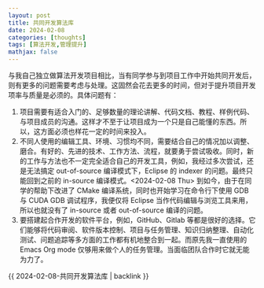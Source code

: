 ```yaml
---
layout: post
title: 共同开发算法库
date: 2024-02-08
categories: [thoughts]
tags: [算法开发,管理提升]
mathjax: false
---
```


与我自己独立做算法开发项目相比，当有同学参与到项目工作中开始共同开发后，则有更多的问题需要考虑与处理。这固然会花去更多的时间，但对于提升项目开发项率与质量是必须的。具体问题有：

1.  项目需要有适合入门的、足够数量的理论讲解、代码文档、教程、样例代码、与项目成员的沟通。这样才不至于让项目成为一个只是自己能懂的东西。所以，这方面必须也样花一定的时间来投入。
2.  不同人使用的编辑工具、环境、习惯均不同，需要结合自己的情况加以调整、磨合。有好的、先进的技术、工作方法、流程，就要勇于尝试吸收。同时，新的工作与方法也不一定完全适合自己的开发工具，例如，我经过多次尝试，还是无法搞定 out-of-source 编译模式下，Eclipse 的 indexer 的问题。最终只能回到之前的 in-source 编译模式。<span class="timestamp-wrapper"><span class="timestamp">&lt;2024-02-08 Thu&gt; </span></span> 到如今，由于在同学的帮助下改进了 CMake 编译系统，同时也开始学习在命令行下使用 GDB 与 CUDA GDB 调试程序，我便仅将 Eclipse 当作代码编辑与浏览工具来用，所以也就没有了 in-source 或者 out-of-source 编译的问题。
3.  要搭建起合作开发的软件平台，例如，GitHub、Gitlab 等都是很好的选择。它们能够将代码审阅、软件版本控制、项目与任务管理、知识归纳整理、自动化测试、问题追踪等多方面的工作都有机地整合到一起。而原先我一直使用的 Emacs Org mode 仅够用来做个人的任务管理。当面临团队合作时它就无能为力了。

{{ 2024-02-08-共同开发算法库 | backlink }}
